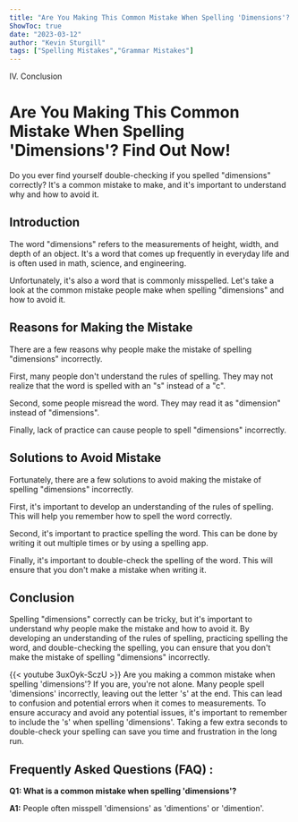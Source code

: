 ```yaml
---
title: "Are You Making This Common Mistake When Spelling 'Dimensions'? Find Out Now!"
ShowToc: true 
date: "2023-03-12"
author: "Kevin Sturgill" 
tags: ["Spelling Mistakes","Grammar Mistakes"]
---
```

IV. Conclusion

# Are You Making This Common Mistake When Spelling 'Dimensions'? Find Out Now!

Do you ever find yourself double-checking if you spelled "dimensions" correctly? It's a common mistake to make, and it's important to understand why and how to avoid it.

## Introduction

The word "dimensions" refers to the measurements of height, width, and depth of an object. It's a word that comes up frequently in everyday life and is often used in math, science, and engineering. 

Unfortunately, it's also a word that is commonly misspelled. Let's take a look at the common mistake people make when spelling "dimensions" and how to avoid it.

## Reasons for Making the Mistake

There are a few reasons why people make the mistake of spelling "dimensions" incorrectly. 

First, many people don't understand the rules of spelling. They may not realize that the word is spelled with an "s" instead of a "c". 

Second, some people misread the word. They may read it as "dimension" instead of "dimensions". 

Finally, lack of practice can cause people to spell "dimensions" incorrectly.

## Solutions to Avoid Mistake

Fortunately, there are a few solutions to avoid making the mistake of spelling "dimensions" incorrectly. 

First, it's important to develop an understanding of the rules of spelling. This will help you remember how to spell the word correctly. 

Second, it's important to practice spelling the word. This can be done by writing it out multiple times or by using a spelling app. 

Finally, it's important to double-check the spelling of the word. This will ensure that you don't make a mistake when writing it.

## Conclusion

Spelling "dimensions" correctly can be tricky, but it's important to understand why people make the mistake and how to avoid it. By developing an understanding of the rules of spelling, practicing spelling the word, and double-checking the spelling, you can ensure that you don't make the mistake of spelling "dimensions" incorrectly.

{{< youtube 3uxOyk-SczU >}} 
Are you making a common mistake when spelling 'dimensions'? If you are, you're not alone. Many people spell 'dimensions' incorrectly, leaving out the letter 's' at the end. This can lead to confusion and potential errors when it comes to measurements. To ensure accuracy and avoid any potential issues, it's important to remember to include the 's' when spelling 'dimensions'. Taking a few extra seconds to double-check your spelling can save you time and frustration in the long run.

## Frequently Asked Questions (FAQ) :
**Q1: What is a common mistake when spelling 'dimensions'?**

**A1:** People often misspell 'dimensions' as 'dimentions' or 'dimention'.





